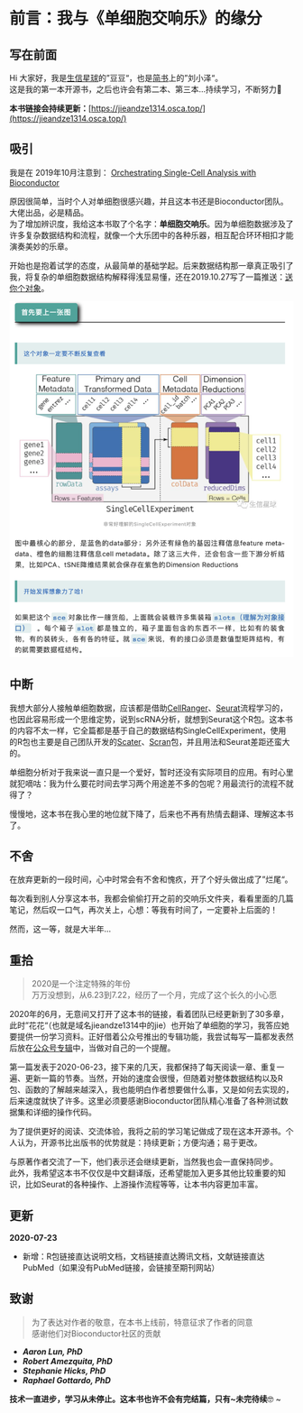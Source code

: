 # 前言：我与《单细胞交响乐》的缘分

## 写在前面

Hi 大家好，我是[生信星球](https://jieandze1314-1255603621.cos.ap-guangzhou.myqcloud.com/blog/2020-05-09-035101.png)的”豆豆“，也是[简书](https://www.jianshu.com/u/d7b77c171c15)上的”刘小泽“。  
这是我的第一本开源书，之后也许会有第二本、第三本...持续学习，不断努力🤠 

**本书链接会持续更新：**[https://jieandze1314.osca.top/](https://jieandze1314.osca.top/)

## 吸引

我是在 2019年10月注意到： [Orchestrating Single-Cell Analysis with Bioconductor](https://osca.bioconductor.org/)

原因很简单，当时个人对单细胞很感兴趣，并且这本书还是Bioconductor团队。大佬出品，必是精品。  
为了增加辨识度，我给这本书取了个名字：**单细胞交响乐**。因为单细胞数据涉及了许多复杂数据结构和流程，就像一个大乐团中的各种乐器，相互配合环环相扣才能演奏美妙的乐章。

开始也是抱着试学的态度，从最简单的基础学起。后来数据结构那一章真正吸引了我，将复杂的单细胞数据结构解释得浅显易懂，还在2019.10.27写了一篇推送：[送你个对象](https://mp.weixin.qq.com/s/-zvslOg39KGodaxJcQJYaQ)。

![](.gitbook/assets/image%20%281%29.png)

## 中断

我想大部分人接触单细胞数据，应该都是借助[CellRanger](https://support.10xgenomics.com/single-cell-gene-expression/software/pipelines/latest/what-is-cell-ranger)、[Seurat](https://satijalab.org/seurat/)流程学习的，也因此容易形成一个思维定势，说到scRNA分析，就想到Seurat这个R包。这本书的内容不太一样，它全篇都是基于自己的数据结构SingleCellExperiment，使用的R包也主要是自己团队开发的[Scater](http://bioconductor.org/packages/release/bioc/vignettes/scater/inst/doc/overview.html)、[Scran](https://bioconductor.org/packages/release/bioc/vignettes/scran/inst/doc/scran.html)包，并且用法和Seurat差距还蛮大的。

单细胞分析对于我来说一直只是一个爱好，暂时还没有实际项目的应用。有时心里就犯嘀咕：我为什么要花时间去学习两个用途差不多的包呢？用最流行的流程不就得了？

慢慢地，这本书在我心里的地位就下降了，后来也不再有热情去翻译、理解这本书了。

## 不舍

在放弃更新的一段时间，心中时常会有不舍和愧疚，开了个好头做出成了”烂尾“。

每次看到别人分享这本书，我都会偷偷打开之前的交响乐文件夹，看看里面的几篇笔记，然后叹一口气，再次关上，心想：等我有时间了，一定要补上后面的！

然而，这一等，就是大半年...

## 重拾

> 2020是一个注定特殊的年份  
> 万万没想到，从6.23到7.22，经历了一个月，完成了这个长久的小心愿

2020年的6月，无意间又打开了这本书的链接，看着团队已经更新到了30多章，此时”花花“（也就是域名jieandze1314中的jie）也开始了单细胞的学习，我答应她要提供一份学习资料。正好借着公众号推出的专辑功能，我尝试每写一篇都发表然后放在[公众号专辑](https://mp.weixin.qq.com/mp/appmsgalbum?action=getalbum&__biz=MzU4NjU4ODQ2MQ==&scene=1&album_id=1402375646780817409#wechat_redirect)中，当做对自己的一个提醒。

第一篇发表于2020-06-23，接下来的几天，我都保持了每天阅读一章、重复一遍、更新一篇的节奏。当然，开始的速度会很慢，但随着对整体数据结构以及R包、函数的了解越来越深入，我也能明白作者想要做什么事，又是如何去实现的，后来速度就快了许多。这里必须要感谢Bioconductor团队精心准备了各种测试数据集和详细的操作代码。

为了提供更好的阅读、交流体验，我将之前的学习笔记做成了现在这本开源书。个人认为，开源书比出版书的优势就是：持续更新；方便沟通；易于更改。

与原著作者交流了一下，他们表示还会继续更新，当然我也会一直保持同步。  
此外，我希望这本书不仅仅是中文翻译版，还希望能加入更多其他比较重要的知识，比如Seurat的各种操作、上游操作流程等等，让本书内容更加丰富。

## 更新

**2020-07-23**

* 新增：R包链接直达说明文档，文档链接直达腾讯文档，文献链接直达PubMed（如果没有PubMed链接，会链接至期刊网站）

## 致谢

> 为了表达对作者的敬意，在本书上线前，特意征求了作者的同意  
> 感谢他们对Bioconductor社区的贡献

* _**Aaron Lun, PhD**_
* _**Robert Amezquita, PhD**_
* _**Stephanie Hicks, PhD**_
* _**Raphael Gottardo, PhD**_

**技术一直进步，学习从未停止。这本书也许不会有完结篇，只有~未完待续**🤓 ~

